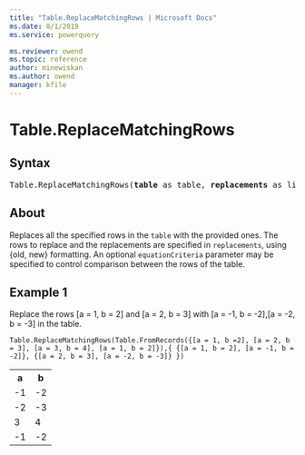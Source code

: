 ```yaml
---
title: "Table.ReplaceMatchingRows | Microsoft Docs"
ms.date: 8/1/2019
ms.service: powerquery

ms.reviewer: owend
ms.topic: reference
author: minewiskan
ms.author: owend
manager: kfile
---
```

# Table.ReplaceMatchingRows

## Syntax

<pre>
Table.ReplaceMatchingRows(<b>table</b> as table, <b>replacements</b> as list, optional <b>equationCriteria</b> as any) as table 
</pre>
  
## About  
Replaces all the specified rows in the `table` with the provided ones. The rows to replace and the replacements are specified in `replacements`, using {old, new} formatting. An optional `equationCriteria` parameter may be specified to control comparison between the rows of the table.

## Example 1
Replace the rows [a = 1, b = 2] and [a = 2, b = 3] with [a = -1, b = -2],[a = -2, b = -3] in the table.

```powerquery-m
Table.ReplaceMatchingRows(Table.FromRecords({[a = 1, b =2], [a = 2, b = 3], [a = 3, b = 4], [a = 1, b = 2]}),{ {[a = 1, b = 2], [a = -1, b = -2]}, {[a = 2, b = 3], [a = -2, b = -3]} })
```

<table> <tr> <th>a</th> <th>b</th> </tr> <tr> <td>-1</td> <td>-2</td> </tr> <tr> <td>-2</td> <td>-3</td> </tr> <tr> <td>3</td> <td>4</td> </tr> <tr> <td>-1</td> <td>-2</td> </tr> </table>

